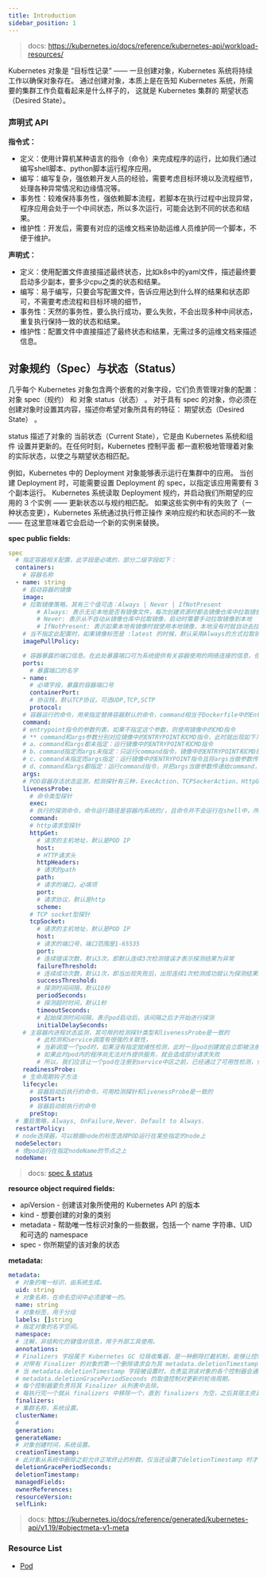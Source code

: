 ```yaml
---
title: Introduction
sidebar_position: 1
---
```




> docs: https://kubernetes.io/docs/reference/kubernetes-api/workload-resources/

Kubernetes 对象是 “目标性记录” —— 一旦创建对象，Kubernetes 系统将持续工作以确保对象存在。 通过创建对象，本质上是在告知 Kubernetes 系统，所需要的集群工作负载看起来是什么样子的， 这就是 Kubernetes 集群的 期望状态（Desired State）。




### 声明式 API

**指令式：**

- 定义：使用计算机某种语言的指令（命令）来完成程序的运行，比如我们通过编写shell脚本、python脚本运行程序应用。
- 编写：编写复杂，强依赖开发人员的经验，需要考虑目标环境以及流程细节，处理各种异常情况和边缘情况等。
- 事务性：较难保持事务性，强依赖脚本流程，若脚本在执行过程中出现异常，程序应用会处于一个中间状态，所以多次运行，可能会达到不同的状态和结果。
- 维护性：开发后，需要有对应的运维文档来协助运维人员维护同一个脚本，不便于维护。

**声明式：**

- 定义：使用配置文件直接描述最终状态，比如k8s中的yaml文件，描述最终要启动多少副本，要多少cpu之类的状态和结果。
- 编写：易于编写，只要会写配置文件，告诉应用达到什么样的结果和状态即可，不需要考虑流程和目标环境的细节，
- 事务性：天然的事务性，要么执行成功，要么失败，不会出现多种中间状态，重复执行保持一致的状态和结果。
- 维护性：配置文件中直接描述了最终状态和结果，无需过多的运维文档来描述信息。





## 对象规约（Spec）与状态（Status）

几乎每个 Kubernetes 对象包含两个嵌套的对象字段，它们负责管理对象的配置： 对象 spec（规约） 和 对象 status（状态） 。 对于具有 spec 的对象，你必须在创建对象时设置其内容，描述你希望对象所具有的特征： 期望状态（Desired State） 。

status 描述了对象的 当前状态（Current State），它是由 Kubernetes 系统和组件 设置并更新的。在任何时刻，Kubernetes 控制平面 都一直积极地管理着对象的实际状态，以使之与期望状态相匹配。

例如，Kubernetes 中的 Deployment 对象能够表示运行在集群中的应用。 当创建 Deployment 时，可能需要设置 Deployment 的 spec，以指定该应用需要有 3 个副本运行。 Kubernetes 系统读取 Deployment 规约，并启动我们所期望的应用的 3 个实例 —— 更新状态以与规约相匹配。 如果这些实例中有的失败了（一种状态变更），Kubernetes 系统通过执行修正操作 来响应规约和状态间的不一致 —— 在这里意味着它会启动一个新的实例来替换。


**spec public fields:**

```yaml
spec
  # 指定容器相关配置，此字段是必填的，部分二级字段如下：
  containers:
    # 容器名称
  - name: string
    # 启动容器的镜像
    image: 
    # 拉取镜像策略，其有三个值可选：Always | Never | IfNotPresent
        # Always: 表示无论本地是否有镜像文件，每次创建资源时都去镜像仓库中拉取镜像
        # Never: 表示从不自动从镜像仓库中拉取镜像，启动时需要手动拉取镜像到本地
        # IfNotPresent: 表示如果本地有镜像时就使用本地镜像，本地没有时就自动去拉取
    # 当不指定此配置时，如果镜像标签是 :latest 的时候，默认采用Always的方式拉取镜像，否则默认采用IfNotPresent方式拉取镜像。
    imagePullPolicy: 

    # 容器暴露的端口信息。在此处暴露端口可为系统提供有关容器使用的网络连接的信息，但仅仅是参考信息。如果在此处没有指定端口，也并不能保证容器没有暴露端口。任何监听容器中“0.0.0.0”地址的端口都可以被访问到。
    ports:
      # 暴露端口的名字
    - name:
      # 必填字段，暴露的容器端口号
      containerPort:
      # 协议栈，默认TCP协议，可选UDP,TCP,SCTP
      protocol:
    # 容器运行的命令，用来指定替换容器默认的命令，command相当于Dockerfile中的Entrypoint，如果不指定该参数，那么就会采用镜像文件中的ENTRYPOINT指令。
    command:
    # entrypoint指令的参数列表，如果不指定这个参数，则使用镜像中的CMD指令
    # ** command和args参数分别对应镜像中的ENTRYPOINT和CMD指令，此时就出现如下几种情况：
    # a、command和args都未指定：运行镜像中的ENTRYPOINT和CMD指令
    # b、command指定而args未指定：只运行command指令，镜像中的ENTRYPOINT和CMD指令都会被忽略
    # c、command未指定而args指定：运行镜像中的ENTRYPOINT指令且将args当做参数传给ENTRYPOINT指令且镜像中的CMD指令被忽略
    # d、command和args都指定：运行command指令，并把args当做参数传递给command，镜像中的ENTRYPOINT和CMD指令都会被忽略
    args:
    # POD容器存活状态监测，检测探针有三种，ExecAction、TCPSockerAction、HttpGetAction
    livenessProbe:
      # 命令类型探针
      exec:
      # 执行的探测命令，命令运行路径是容器内系统的/，且命令并不会运行在shell中，所以，需要我们手动指定运行的shell，当命令返回值是0时表示状态正常，反之表示状态异常
      command:
      # http请求型探针
      httpGet:
        # 请求的主机地址，默认是POD IP
        host:
        # HTTP请求头
        httpHeaders:
        # 请求的path
        path:
        # 请求的端口，必填项
        port:
        # 请求协议，默认是http
        scheme:
      # TCP socket型探针
      tcpSocket:
        # 请求的主机地址，默认是POD IP
        host:
        # 请求的端口号，端口范围是1-65535
        port:
        # 连续错误次数，默认3次，即默认连续3次检测错误才表示探测结果为异常
        failureThreshold:
        # 连续成功次数，默认1次，即当出现失败后，出现连续1次检测成功就认为探测结果是正常
        successThreshold:
        # 探测时间间隔，默认10秒
        periodSeconds:
        # 探测超时时间，默认1秒
        timeoutSeconds:
        # 起始探测时间间隔，表示pod启动后，该间隔之后才开始进行探测
        initialDelaySeconds:
    # 主容器内进程状态监测，其可用的检测探针类型和livenessProbe是一致的
        # 此检测和service调度有很强的关联性，
        # 当新调度一个pod时，如果没有指定就绪性检测，此时一旦pod创建就会立即被注册到service的后端
        # 如果此时pod内的程序尚无法对外提供服务，就会造成部分请求失败
        # 所以，我们应该让一个pod在注册到service中区之前，已经通过了可用性检测，保证可以对外提供服务
    readinessProbe:
    # 生命周期钩子方法
    lifecycle:
      # 容器启动后执行的命令，可用检测探针和livenessProbe是一致的
      postStart:
      # 容器启动前执行的命令
      preStop:
  # 重启策略，Always, OnFailure,Never. Default to Always.
  restartPolicy:
  # node选择器，可以根据node的标签选择POD运行在某些指定的node上
  nodeSelector:
  # 使pod运行在指定nodeName的节点之上
  nodeName: 
```



> docs: [spec & status](https://github.com/kubernetes/community/blob/master/contributors/devel/sig-architecture/api-conventions.md#spec-and-status)


**resource object required fields:**


- apiVersion - 创建该对象所使用的 Kubernetes API 的版本
- kind - 想要创建的对象的类别
- metadata - 帮助唯一性标识对象的一些数据，包括一个 name 字符串、UID 和可选的 namespace
- spec - 你所期望的该对象的状态

**metadata:**


```yaml
metadata:
  # 对象的唯一标识，由系统生成。
  uid: string
  # 对象名称，在命名空间中必须是唯一的。
  name: string
  # 对象标签，用于分组
  labels: []string
  # 指定对象的名字空间。
  namespace:
  # 注解，非结构化的键值对信息，用于外部工具使用。
  annotations:
  # Finalizers 字段属于 Kubernetes GC 垃圾收集器，是一种删除拦截机制，能够让控制器实现异步的删除前（Pre-delete）回调。其存在于任何一个资源对象的 Meta[1] 中，在 k8s 源码中声明为 []string，该 Slice 的内容为需要执行的拦截器名称。
  # 对带有 Finalizer 的对象的第一个删除请求会为其 metadata.deletionTimestamp 设置一个值，但不会真的删除对象。一旦此值被设置，finalizers 列表中的值就只能被移除。
  # 当 metadata.deletionTimestamp 字段被设置时，负责监测该对象的各个控制器会通过轮询对该对象的更新请求来执行它们所要处理的所有 Finalizer。当所有 Finalizer 都被执行过，资源被删除。
  # metadata.deletionGracePeriodSeconds 的取值控制对更新的轮询周期。
  # 每个控制器要负责将其 Finalizer 从列表中去除。
  # 每执行完一个就从 finalizers 中移除一个，直到 finalizers 为空，之后其宿主资源才会被真正的删除。
  finalizers:
  # 集群名称，系统设置。
  clusterName:
  # 
  generation: 
  generateName:
  # 对象创建时间，系统设置。
  creationTimestamp:
  # 此对象从系统中删除之前允许正常终止的秒数。仅当还设置了deletionTimestamp 时才设置。
  deletionGracePeriodSeconds:
  deletionTimestamp:
  managedFields:
  ownerReferences:
  resourceVersion:
  selfLink: 
```



> docs: https://kubernetes.io/docs/reference/generated/kubernetes-api/v1.19/#objectmeta-v1-meta



### Resource List

- [Pod](./pod.md)
 










